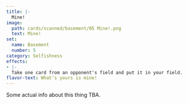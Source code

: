 ```yaml
---
title: |-
  Mine!
image: 
  path: cards/scanned/basement/05 Mine!.png
  text: Mine!
set:
  name: Basement
  number: 5
category: Selfishness
effects: 
- |-
  Take one card from an opponent's field and put it in your field.
flavor-text: What's yours is mine!
---
```

Some actual info about this thing TBA.
